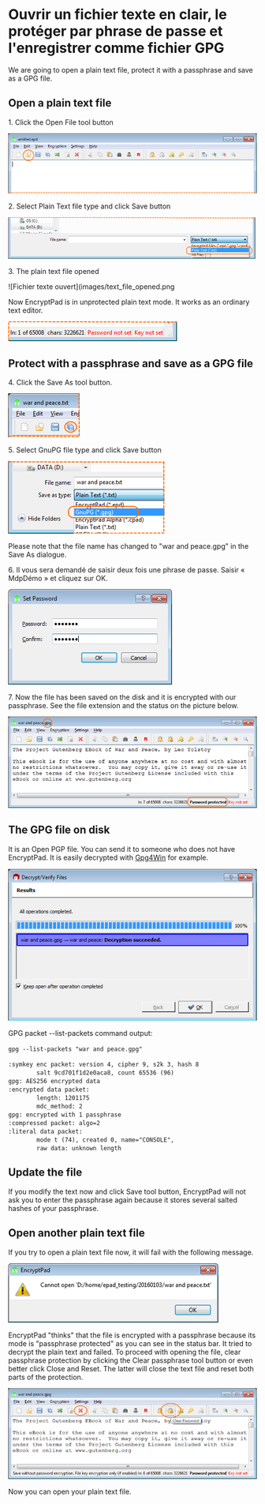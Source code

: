 # Ouvrir un fichier texte en clair, le protéger par phrase de passe et l'enregistrer comme fichier GPG

We are going to open a plain text file, protect it with a passphrase and save as a GPG file.

## Open a plain text file

1\. Click the Open File tool button

![Bouton « Ouvrir un fichier »](images/open_text_file.png)

2\. Select Plain Text file type and click Save button

![Type de fichier « Texte en clair »](images/open_file_dialog_text_file.png)

3\. The plain text file opened

![Fichier texte ouvert](images/text_file_opened.png

Now EncryptPad is in unprotected plain text mode. It works as an ordinary text editor.

![Mode non protégé](images/unprotected_status.png)

## Protect with a passphrase and save as a GPG file

4\. Click the Save As tool button.

![Bouton « Enregistrer sous »](images/save_as_tool_button.png)

5\. Select GnuPG file type and click Save button

![Boîte de dialogue « Enregistrer sous »](images/save_as_dialog.png)

Please note that the file name has changed to "war and peace.gpg" in the Save As dialogue.

6\. Il vous sera demandé de saisir deux fois une phrase de passe. Saisir « MdpDémo » et cliquez sur OK.

![Définir une phrase de passe](images/set_passphrase.png)

7\. Now the file has been saved on the disk and it is encrypted with our passphrase. See the file extension and the status on the picture below.

![Fichier GPG enregistré](images/gpg_file_saved.png)

## The GPG file on disk

It is an Open PGP file. You can send it to someone who does not have EncryptPad. It is easily decrypted with [Gpg4Win](https://www.gpg4win.org/) for example.

![Kleopatra a déchiffré notre fichier](images/kleopatra_decrypted.png)

GPG packet --list-packets command output:

`gpg --list-packets "war and peace.gpg"`<br/>

`:symkey enc packet: version 4, cipher 9, s2k 3, hash 8`<br/>
`        salt 9cd701f1d2e0aca8, count 65536 (96)`<br/>
`gpg: AES256 encrypted data`<br/>
`:encrypted data packet:`<br/>
`        length: 1201175`<br/>
`        mdc_method: 2`<br/>
`gpg: encrypted with 1 passphrase`<br/>
`:compressed packet: algo=2`<br/>
`:literal data packet:`<br/>
`        mode t (74), created 0, name="CONSOLE",`<br/>
`        raw data: unknown length`<br/>

## Update the file

If you modify the text now and click Save tool button, EncryptPad will not ask you to enter the passphrase again because it stores several salted hashes of your passphrase.

## Open another plain text file

If you try to open a plain text file now, it will fail with the following message.

![Impossible d'ouvrir le texte en clair](images/open_another_plain_text.png)

EncryptPad "thinks" that the file is encrypted with a passphrase because its mode is "passphrase protected" as you can see in the status bar. It tried to decrypt the plain text and failed. To proceed with opening the file, clear passphrase protection by clicking the Clear passphrase tool button or even better click Close and Reset. The latter will close the text file and reset both parts of the protection.

![Effacer la phrase de passe ou Fermer et réinitialiser](images/clear_pwd_or_close_and_reset.png)

Now you can open your plain text file.
